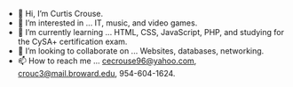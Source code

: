 - 👋 Hi, I’m Curtis Crouse.
- 👀 I’m interested in ... IT, music, and video games.
- 🌱 I’m currently learning ... HTML, CSS, JavaScript, PHP, and studying for the CySA+ certification exam.
- 💞️ I’m looking to collaborate on ... Websites, databases, networking.
- 📫 How to reach me ... cecrouse96@yahoo.com, crouc3@mail.broward.edu, 954-604-1624.

<!---
curtcurt69/curtcurt69 is a ✨ special ✨ repository because its `README.md` (this file) appears on your GitHub profile.
You can click the Preview link to take a look at your changes.
--->
